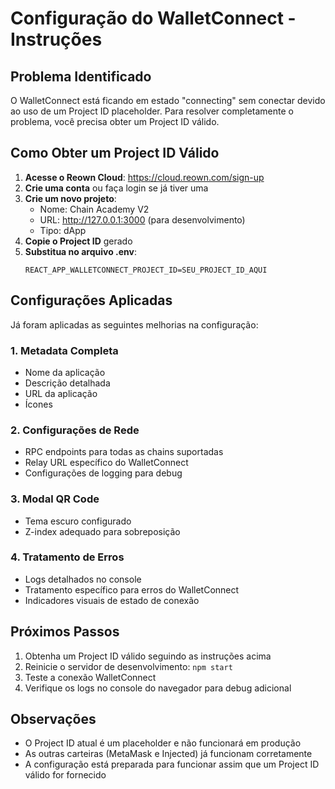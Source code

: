 # Configuração do WalletConnect - Instruções

## Problema Identificado

O WalletConnect está ficando em estado "connecting" sem conectar devido ao uso de um Project ID placeholder. Para resolver completamente o problema, você precisa obter um Project ID válido.

## Como Obter um Project ID Válido

1. **Acesse o Reown Cloud**: https://cloud.reown.com/sign-up
2. **Crie uma conta** ou faça login se já tiver uma
3. **Crie um novo projeto**:
   - Nome: Chain Academy V2
   - URL: http://127.0.0.1:3000 (para desenvolvimento)
   - Tipo: dApp
4. **Copie o Project ID** gerado
5. **Substitua no arquivo .env**:
   ```
   REACT_APP_WALLETCONNECT_PROJECT_ID=SEU_PROJECT_ID_AQUI
   ```

## Configurações Aplicadas

Já foram aplicadas as seguintes melhorias na configuração:

### 1. Metadata Completa
- Nome da aplicação
- Descrição detalhada
- URL da aplicação
- Ícones

### 2. Configurações de Rede
- RPC endpoints para todas as chains suportadas
- Relay URL específico do WalletConnect
- Configurações de logging para debug

### 3. Modal QR Code
- Tema escuro configurado
- Z-index adequado para sobreposição

### 4. Tratamento de Erros
- Logs detalhados no console
- Tratamento específico para erros do WalletConnect
- Indicadores visuais de estado de conexão

## Próximos Passos

1. Obtenha um Project ID válido seguindo as instruções acima
2. Reinicie o servidor de desenvolvimento: `npm start`
3. Teste a conexão WalletConnect
4. Verifique os logs no console do navegador para debug adicional

## Observações

- O Project ID atual é um placeholder e não funcionará em produção
- As outras carteiras (MetaMask e Injected) já funcionam corretamente
- A configuração está preparada para funcionar assim que um Project ID válido for fornecido